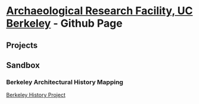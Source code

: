 # [Archaeological Research Facility, UC Berkeley](http://arf.berkeley.edu) - Github Page

## Projects

## Sandbox
### Berkeley Architectural History Mapping
[Berkeley History Project](/berkeleyana/index.md)
